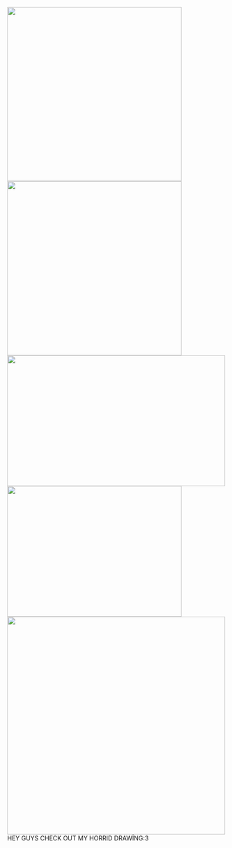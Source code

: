 <img src="https://img1.picmix.com/output/pic/normal/1/0/9/7/12397901_41626.gif" width="400" height="400"> <img src="https://img1.picmix.com/output/pic/normal/2/6/5/2/12152562_67f21.gif" width="400" height="400">
<img src="https://files.catbox.moe/y6amye.png" width="500" height="300">
<img src="https://files.catbox.moe/to1xi2.png" width="400" height="300">
<img src="https://files.catbox.moe/phnuhn.png" width="500" height="500"> HEY GUYS CHECK OUT MY HORRID DRAWİNG:3
